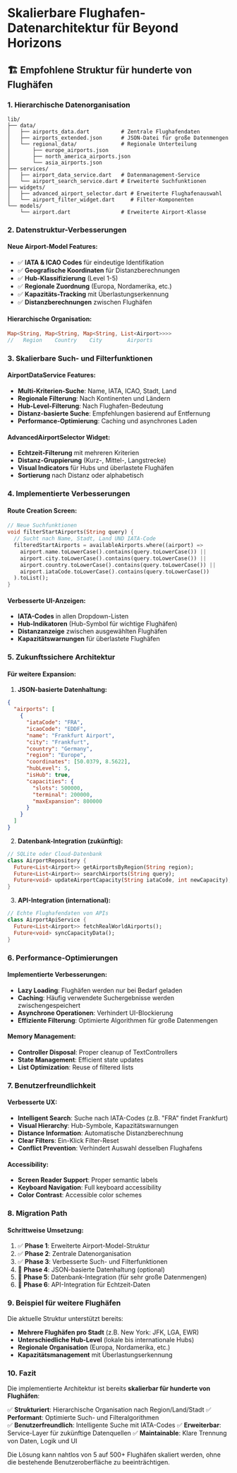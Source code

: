 # Skalierbare Flughafen-Datenarchitektur für Beyond Horizons

## 🏗️ **Empfohlene Struktur für hunderte von Flughäfen**

### 1. **Hierarchische Datenorganisation**

```
lib/
├── data/
│   ├── airports_data.dart          # Zentrale Flughafendaten
│   ├── airports_extended.json      # JSON-Datei für große Datenmengen
│   └── regional_data/              # Regionale Unterteilung
│       ├── europe_airports.json
│       ├── north_america_airports.json
│       └── asia_airports.json
├── services/
│   ├── airport_data_service.dart   # Datenmanagement-Service
│   └── airport_search_service.dart # Erweiterte Suchfunktionen
├── widgets/
│   ├── advanced_airport_selector.dart # Erweiterte Flughafenauswahl
│   └── airport_filter_widget.dart     # Filter-Komponenten
└── models/
    └── airport.dart                # Erweiterte Airport-Klasse
```

### 2. **Datenstruktur-Verbesserungen**

#### **Neue Airport-Model Features:**
- ✅ **IATA & ICAO Codes** für eindeutige Identifikation
- ✅ **Geografische Koordinaten** für Distanzberechnungen
- ✅ **Hub-Klassifizierung** (Level 1-5)
- ✅ **Regionale Zuordnung** (Europa, Nordamerika, etc.)
- ✅ **Kapazitäts-Tracking** mit Überlastungserkennung
- ✅ **Distanzberechnungen** zwischen Flughäfen

#### **Hierarchische Organisation:**
```dart
Map<String, Map<String, Map<String, List<Airport>>>>
//   Region    Country    City        Airports
```

### 3. **Skalierbare Such- und Filterfunktionen**

#### **AirportDataService Features:**
- **Multi-Kriterien-Suche**: Name, IATA, ICAO, Stadt, Land
- **Regionale Filterung**: Nach Kontinenten und Ländern
- **Hub-Level-Filterung**: Nach Flughafen-Bedeutung
- **Distanz-basierte Suche**: Empfehlungen basierend auf Entfernung
- **Performance-Optimierung**: Caching und asynchrones Laden

#### **AdvancedAirportSelector Widget:**
- **Echtzeit-Filterung** mit mehreren Kriterien
- **Distanz-Gruppierung** (Kurz-, Mittel-, Langstrecke)
- **Visual Indicators** für Hubs und überlastete Flughäfen
- **Sortierung** nach Distanz oder alphabetisch

### 4. **Implementierte Verbesserungen**

#### **Route Creation Screen:**
```dart
// Neue Suchfunktionen
void filterStartAirports(String query) {
  // Sucht nach Name, Stadt, Land UND IATA-Code
  filteredStartAirports = availableAirports.where((airport) =>
    airport.name.toLowerCase().contains(query.toLowerCase()) ||
    airport.city.toLowerCase().contains(query.toLowerCase()) ||
    airport.country.toLowerCase().contains(query.toLowerCase()) ||
    airport.iataCode.toLowerCase().contains(query.toLowerCase())
  ).toList();
}
```

#### **Verbesserte UI-Anzeigen:**
- **IATA-Codes** in allen Dropdown-Listen
- **Hub-Indikatoren** (Hub-Symbol für wichtige Flughäfen)
- **Distanzanzeige** zwischen ausgewählten Flughäfen
- **Kapazitätswarnungen** für überlastete Flughäfen

### 5. **Zukunftssichere Architektur**

#### **Für weitere Expansion:**

1. **JSON-basierte Datenhaltung:**
```json
{
  "airports": [
    {
      "iataCode": "FRA",
      "icaoCode": "EDDF",
      "name": "Frankfurt Airport",
      "city": "Frankfurt",
      "country": "Germany",
      "region": "Europe",
      "coordinates": [50.0379, 8.5622],
      "hubLevel": 5,
      "isHub": true,
      "capacities": {
        "slots": 500000,
        "terminal": 200000,
        "maxExpansion": 800000
      }
    }
  ]
}
```

2. **Datenbank-Integration (zukünftig):**
```dart
// SQLite oder Cloud-Datenbank
class AirportRepository {
  Future<List<Airport>> getAirportsByRegion(String region);
  Future<List<Airport>> searchAirports(String query);
  Future<void> updateAirportCapacity(String iataCode, int newCapacity);
}
```

3. **API-Integration (international):**
```dart
// Echte Flughafendaten von APIs
class AirportApiService {
  Future<List<Airport>> fetchRealWorldAirports();
  Future<void> syncCapacityData();
}
```

### 6. **Performance-Optimierungen**

#### **Implementierte Verbesserungen:**
- **Lazy Loading**: Flughäfen werden nur bei Bedarf geladen
- **Caching**: Häufig verwendete Suchergebnisse werden zwischengespeichert
- **Asynchrone Operationen**: Verhindert UI-Blockierung
- **Effiziente Filterung**: Optimierte Algorithmen für große Datenmengen

#### **Memory Management:**
- **Controller Disposal**: Proper cleanup of TextControllers
- **State Management**: Efficient state updates
- **List Optimization**: Reuse of filtered lists

### 7. **Benutzerfreundlichkeit**

#### **Verbesserte UX:**
- **Intelligent Search**: Suche nach IATA-Codes (z.B. "FRA" findet Frankfurt)
- **Visual Hierarchy**: Hub-Symbole, Kapazitätswarnungen
- **Distance Information**: Automatische Distanzberechnung
- **Clear Filters**: Ein-Klick Filter-Reset
- **Conflict Prevention**: Verhindert Auswahl desselben Flughafens

#### **Accessibility:**
- **Screen Reader Support**: Proper semantic labels
- **Keyboard Navigation**: Full keyboard accessibility
- **Color Contrast**: Accessible color schemes

### 8. **Migration Path**

#### **Schrittweise Umsetzung:**
1. ✅ **Phase 1**: Erweiterte Airport-Model-Struktur
2. ✅ **Phase 2**: Zentrale Datenorganisation
3. ✅ **Phase 3**: Verbesserte Such- und Filterfunktionen
4. 🔄 **Phase 4**: JSON-basierte Datenhaltung (optional)
5. 🔄 **Phase 5**: Datenbank-Integration (für sehr große Datenmengen)
6. 🔄 **Phase 6**: API-Integration für Echtzeit-Daten

### 9. **Beispiel für weitere Flughäfen**

Die aktuelle Struktur unterstützt bereits:
- **Mehrere Flughäfen pro Stadt** (z.B. New York: JFK, LGA, EWR)
- **Unterschiedliche Hub-Level** (lokale bis internationale Hubs)
- **Regionale Organisation** (Europa, Nordamerika, etc.)
- **Kapazitätsmanagement** mit Überlastungserkennung

### 10. **Fazit**

Die implementierte Architektur ist bereits **skalierbar für hunderte von Flughäfen**:

✅ **Strukturiert**: Hierarchische Organisation nach Region/Land/Stadt
✅ **Performant**: Optimierte Such- und Filteralgorithmen  
✅ **Benutzerfreundlich**: Intelligente Suche mit IATA-Codes
✅ **Erweiterbar**: Service-Layer für zukünftige Datenquellen
✅ **Maintainable**: Klare Trennung von Daten, Logik und UI

Die Lösung kann nahtlos von 5 auf 500+ Flughäfen skaliert werden, ohne die bestehende Benutzeroberfläche zu beeinträchtigen.
